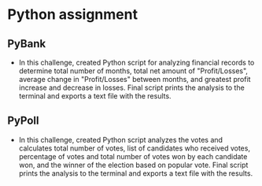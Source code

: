 # Python assignment

## PyBank

* In this challenge, created Python script for analyzing financial records to determine total number of months, total net amount of "Profit/Losses", average change in "Profit/Losses" between months, and greatest profit increase and decrease in losses. Final script prints the analysis to the terminal and exports a text file with the results.

## PyPoll

* In this challenge, created Python script analyzes the votes and calculates total number of votes, list of candidates who received votes, percentage of votes and total number of votes won by each candidate won, and the winner of the election based on popular vote. Final script prints the analysis to the terminal and exports a text file with the results.
